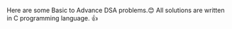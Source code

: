 Here are some Basic to Advance DSA problems.😊
All solutions are written in C programming language. 👍
